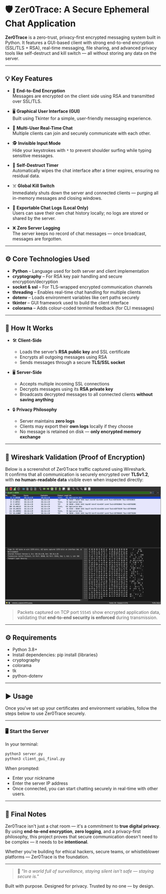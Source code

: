 # 🛡️ Zer0Trace: A Secure Ephemeral Chat Application

**Zer0Trace** is a zero-trust, privacy-first encrypted messaging system built in Python. It features a GUI-based client with strong end-to-end encryption (SSL/TLS + RSA), real-time messaging, file sharing, and advanced privacy tools like self-destruct and kill switch — all without storing any data on the server.

---

## 💡 Key Features

- 🔐 **End-to-End Encryption**  
  Messages are encrypted on the client side using RSA and transmitted over SSL/TLS.

- 🖥️ **Graphical User Interface (GUI)**  
  Built using Tkinter for a simple, user-friendly messaging experience.

- 👥 **Multi-User Real-Time Chat**  
  Multiple clients can join and securely communicate with each other.

- 🕵️ **Invisible Input Mode**  
  Hide your keystrokes with `*` to prevent shoulder surfing while typing sensitive messages.

- 🧨 **Self-Destruct Timer**  
  Automatically wipes the chat interface after a timer expires, ensuring no residual data.

- ☠️ **Global Kill Switch**  
  Immediately shuts down the server and connected clients — purging all in-memory messages and closing windows.

- 🧾 **Exportable Chat Logs (Local Only)**  
  Users can save their own chat history locally; no logs are stored or shared by the server.

- ❌ **Zero Server Logging**  
  The server keeps no record of chat messages — once broadcast, messages are forgotten.

---

## ⚙️ Core Technologies Used

- **Python** – Language used for both server and client implementation
- **cryptography** – For RSA key pair handling and secure encryption/decryption
- **socket & ssl** – For TLS-wrapped encrypted communication channels
- **threading** – Enables real-time chat handling for multiple clients
- **dotenv** – Loads environment variables like cert paths securely
- **tkinter** – GUI framework used to build the client interface
- **colorama** – Adds colour-coded terminal feedback (for CLI messages)

---

## 🔧 How It Works

- 🛠️ **Client-Side**
  - Loads the server’s **RSA public key** and SSL certificate
  - Encrypts all outgoing messages using RSA
  - Sends messages through a secure **TLS/SSL socket**

- 🖥️ **Server-Side**
  - Accepts multiple incoming SSL connections
  - Decrypts messages using its **RSA private key**
  - Broadcasts decrypted messages to all connected clients **without saving anything**

- 🔒 **Privacy Philosophy**
  - Server maintains **zero logs**
  - Clients may export their **own logs** locally if they choose
  - No message is retained on disk — **only encrypted memory exchange**
 
---
## 🔐 Wireshark Validation (Proof of Encryption)

Below is a screenshot of Zer0Trace traffic captured using Wireshark.  
It confirms that all communication is securely encrypted over **TLSv1.2**,  
with **no human-readable data** visible even when inspected directly:

![Wireshark Screenshot](Screenshot/wireshark.png)

> Packets captured on TCP port `55545` show encrypted application data,
> validating that **end-to-end security is enforced** during transmission.
---
## ⚙️ Requirements

- Python 3.8+
- Install dependencies:
pip install {libraries}
- cryptography
- colorama
- tk
- python-dotenv
---

## ▶️ Usage

Once you've set up your certificates and environment variables, follow the steps below to use Zer0Trace securely.

---

### 🖥️ Start the Server

In your terminal:

```bash
python3 server.py
python3 client_gui_final.py
```
When prompted:
- Enter your nickname
- Enter the server IP address
- Once connected, you can start chatting securely in real-time with other users.
---

## 🚀 Final Notes

Zer0Trace isn't just a chat room — it's a commitment to **true digital privacy**.  
By using **end-to-end encryption**, **zero logging**, and a privacy-first philosophy, this project proves that secure communication doesn't need to be complex — it needs to be **intentional**.

Whether you're building for ethical hackers, secure teams, or whistleblower platforms — Zer0Trace is the foundation.

---

> 🧠 _"In a world full of surveillance, staying silent isn't safe — staying secure is."_  

Built with purpose. Designed for privacy. Trusted by no one — by design.

